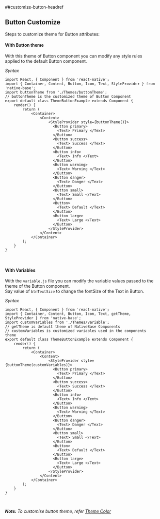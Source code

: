 ##customize-button-headref
## Button Customize

Steps to customize theme for Button attributes:
<br />

#### With Button theme

With this theme of Button component you can modify any style rules applied to the default Button component.

*Syntax*

<pre class="line-numbers"><code class="language-jsx">import React, { Component } from 'react-native';
import { Container, Content, Button, Icon, Text, StyleProvider } from 'native-base';
import buttonTheme from './Themes/buttonTheme';
​// buttonTheme is the customized theme of Button Component​
export default class ThemeButtonExample extends Component {
    render() {
        return (
            &lt;Container>
                &lt;Content>
                    &lt;StyleProvider style={buttonTheme()}>
                      &lt;Button primary>
                        &lt;Text> Primary &lt;/Text>
                      &lt;/Button>
                      &lt;Button success>
                        &lt;Text> Success &lt;/Text>
                      &lt;/Button>
                      &lt;Button info>
                        &lt;Text> Info &lt;/Text>
                      &lt;/Button>
                      &lt;Button warning>
                        &lt;Text> Warning &lt;/Text>
                      &lt;/Button>
                      &lt;Button danger>
                        &lt;Text> Danger &lt;/Text>
                      &lt;/Button>
                      &lt;Button small>
                        &lt;Text> Small &lt;/Text>
                      &lt;/Button>
                      &lt;Button>
                        &lt;Text> Default &lt;/Text>
                      &lt;/Button>
                      &lt;Button large>
                        &lt;Text> Large &lt;/Text>
                      &lt;/Button>
                    &lt;/StyleProvider>
                &lt;/Content>
            &lt;/Container>
        );
    }
}</code></pre><br />


#### With Variables

With the <code>variable.js</code> file you can modify the variable values passed to the theme of the Button component.<br />
Say value of <code>btnTextSize</code> to change the fontSize of the Text in Button.

*Syntax*

<pre class="line-numbers"><code class="language-jsx">import React, { Component } from 'react-native';
import { Container, Content, Button, Icon, Text, getTheme, StyleProvider } from 'native-base';
import customVariables from './Themes/variable';
​// getTheme is default theme of NativeBase Components
// customVariables is customized variables used in the components theme
export default class ThemeButtonExample extends Component {
    render() {
        return (
            &lt;Container>
                &lt;Content>
                    &lt;StyleProvider style={buttonTheme(customVariables)}>
                      &lt;Button primary>
                        &lt;Text> Primary &lt;/Text>
                      &lt;/Button>
                      &lt;Button success>
                        &lt;Text> Success &lt;/Text>
                      &lt;/Button>
                      &lt;Button info>
                        &lt;Text> Info &lt;/Text>
                      &lt;/Button>
                      &lt;Button warning>
                        &lt;Text> Warning &lt;/Text>
                      &lt;/Button>
                      &lt;Button danger>
                        &lt;Text> Danger &lt;/Text>
                      &lt;/Button>
                      &lt;Button small>
                        &lt;Text> Small &lt;/Text>
                      &lt;/Button>
                      &lt;Button>
                        &lt;Text> Default &lt;/Text>
                      &lt;/Button>
                      &lt;Button large>
                        &lt;Text> Large &lt;/Text>
                      &lt;/Button>
                    &lt;/StyleProvider>
                &lt;/Content>
            &lt;/Container>
        );
    }
}</code></pre><br />

***Note:** To customise button theme, refer [Theme Color](/docs/customize/ThemeColor.md)*
